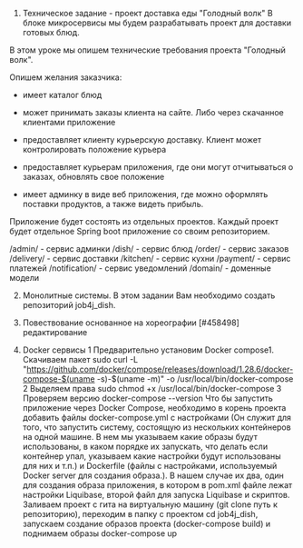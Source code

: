 1. Техническое задание - проект доставка еды "Голодный волк"
   В блоке микросервисы мы будем разрабатывать проект для доставки готовых блюд.

В этом уроке мы опишем технические требования проекта "Голодный волк".

Опишем желания заказчика:

- имеет каталог блюд

- может принимать заказы клиента на сайте. Либо через скачанное клиентами приложение

- предоставляет клиенту курьерскую доставку. Клиент может контролировать положение курьера

- предоставляет курьерам приложения, где они могут отчитываться о заказах, обновлять свое положение

- имеет админку в виде веб приложения, где можно оформлять поставки продуктов, а также видеть прибыль.

Приложение будет состоять из отдельных проектов. Каждый проект будет отдельное Spring boot приложение со своим репозиторием.

/admin/ - сервис админки
/dish/ - сервис блюд
/order/ - сервис заказов
/delivery/ - сервис доставки
/kitchen/ - сервис кухни
/payment/ - сервис платежей
/notification/ - сервис уведомлений
/domain/ - доменные модели

2. Монолитные системы. 
В этом задании Вам необходимо создать репозиторий job4j_dish.

3. Повествование основанное на хореографии [#458498] редактирование

4. Docker сервисы
1 Предварительно установим  Docker compose1. Скачиваем пакет
sudo curl -L "https://github.com/docker/compose/releases/download/1.28.6/docker-compose-$(uname -s)-$(uname -m)" -o /usr/local/bin/docker-compose
2 Выделяем права
sudo chmod +x /usr/local/bin/docker-compose
3 Проверяем версию
docker-compose --version
Что бы  запустить приложение через Docker Compose, необходимо в корень проекта добавить файлы docker-compose.yml с настройками (Он служит для того, что запустить систему, состоящую из нескольких контейнеров на одной машине. В нем мы указываем какие образы будут использованы, в каком порядке их запускать, что делать если контейнер упал, указываем какие настройки будут использованы для них и т.п.) и Dockerfile (файлы с настройками, используемый Docker server для создания образа.). В нашем случае их два, один для создания образа приложения, в котором в pom.xml файле лежат настройки Liquibase, второй файл для запуска Liquibase и скриптов.
 Заливаем проект с гита на виртуальную машину (git clone путь к репозиторию), переходим в папку с проектом cd job4j_dish, запускаем создание образов проекта (docker-compose build) и поднимаем образы docker-compose up
